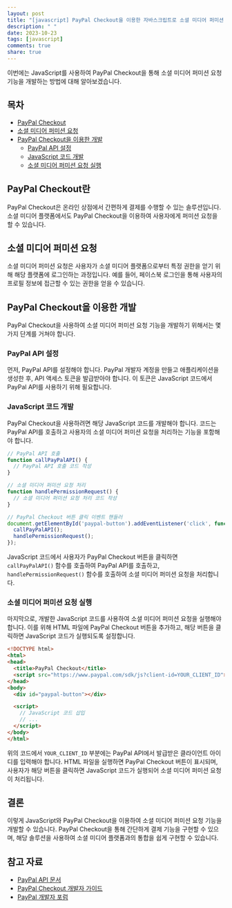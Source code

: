 ```yaml
---
layout: post
title: "[javascript] PayPal Checkout을 이용한 자바스크립트로 소셜 미디어 퍼미션 요청 기능 개발하기"
description: " "
date: 2023-10-23
tags: [javascript]
comments: true
share: true
---
```


이번에는 JavaScript를 사용하여 PayPal Checkout을 통해 소셜 미디어 퍼미션 요청 기능을 개발하는 방법에 대해 알아보겠습니다.

## 목차

- [PayPal Checkout](#PayPal-Checkout란)
- [소셜 미디어 퍼미션 요청](#소셜-미디어-퍼미션-요청)
- [PayPal Checkout을 이용한 개발](#PayPal-Checkout을-이용한-개발)
  - [PayPal API 설정](#PayPal-API-설정)
  - [JavaScript 코드 개발](#JavaScript-코드-개발)
  - [소셜 미디어 퍼미션 요청 실행](#소셜-미디어-퍼미션-요청-실행)

## PayPal Checkout란

PayPal Checkout은 온라인 상점에서 간편하게 결제를 수행할 수 있는 솔루션입니다. 소셜 미디어 플랫폼에서도 PayPal Checkout을 이용하여 사용자에게 퍼미션 요청을 할 수 있습니다.

## 소셜 미디어 퍼미션 요청

소셜 미디어 퍼미션 요청은 사용자가 소셜 미디어 플랫폼으로부터 특정 권한을 얻기 위해 해당 플랫폼에 로그인하는 과정입니다. 예를 들어, 페이스북 로그인을 통해 사용자의 프로필 정보에 접근할 수 있는 권한을 얻을 수 있습니다.

## PayPal Checkout을 이용한 개발

PayPal Checkout을 사용하여 소셜 미디어 퍼미션 요청 기능을 개발하기 위해서는 몇 가지 단계를 거쳐야 합니다.

### PayPal API 설정

먼저, PayPal API를 설정해야 합니다. PayPal 개발자 계정을 만들고 애플리케이션을 생성한 후, API 액세스 토큰을 발급받아야 합니다. 이 토큰은 JavaScript 코드에서 PayPal API를 사용하기 위해 필요합니다.

### JavaScript 코드 개발

PayPal Checkout을 사용하려면 해당 JavaScript 코드를 개발해야 합니다. 코드는 PayPal API를 호출하고 사용자의 소셜 미디어 퍼미션 요청을 처리하는 기능을 포함해야 합니다. 

```javascript
// PayPal API 호출
function callPayPalAPI() {
  // PayPal API 호출 코드 작성
}

// 소셜 미디어 퍼미션 요청 처리
function handlePermissionRequest() {
  // 소셜 미디어 퍼미션 요청 처리 코드 작성
}

// PayPal Checkout 버튼 클릭 이벤트 핸들러
document.getElementById('paypal-button').addEventListener('click', function() {
  callPayPalAPI();
  handlePermissionRequest();
});
```

JavaScript 코드에서 사용자가 PayPal Checkout 버튼을 클릭하면 `callPayPalAPI()` 함수를 호출하여 PayPal API를 호출하고, `handlePermissionRequest()` 함수를 호출하여 소셜 미디어 퍼미션 요청을 처리합니다.

### 소셜 미디어 퍼미션 요청 실행

마지막으로, 개발한 JavaScript 코드를 사용하여 소셜 미디어 퍼미션 요청을 실행해야 합니다. 이를 위해 HTML 파일에 PayPal Checkout 버튼을 추가하고, 해당 버튼을 클릭하면 JavaScript 코드가 실행되도록 설정합니다.

```html
<!DOCTYPE html>
<html>
<head>
  <title>PayPal Checkout</title>
  <script src="https://www.paypal.com/sdk/js?client-id=YOUR_CLIENT_ID"></script>
</head>
<body>
  <div id="paypal-button"></div>

  <script>
    // JavaScript 코드 삽입
    // ...
  </script>
</body>
</html>
```

위의 코드에서 `YOUR_CLIENT_ID` 부분에는 PayPal API에서 발급받은 클라이언트 아이디를 입력해야 합니다. HTML 파일을 실행하면 PayPal Checkout 버튼이 표시되며, 사용자가 해당 버튼을 클릭하면 JavaScript 코드가 실행되어 소셜 미디어 퍼미션 요청이 처리됩니다.

## 결론

이렇게 JavaScript와 PayPal Checkout을 이용하여 소셜 미디어 퍼미션 요청 기능을 개발할 수 있습니다. PayPal Checkout을 통해 간단하게 결제 기능을 구현할 수 있으며, 해당 솔루션을 사용하여 소셜 미디어 플랫폼과의 통합을 쉽게 구현할 수 있습니다.

## 참고 자료

- [PayPal API 문서](https://developer.paypal.com/docs/api/)
- [PayPal Checkout 개발자 가이드](https://developer.paypal.com/docs/checkout/)
- [PayPal 개발자 포럼](https://www.paypal-community.com/)